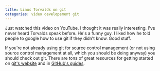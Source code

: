 ```yaml
---
title: Linus Torvalds on git
categories: video developement git
---
```


Just watched this video on YouTube. I thought it was really interesting. I've never heard Torvalds speak before. He's a funny guy. I liked how he told people to google how to use git if they didn't know. Good stuff.

If you're not already using git for source control management (or not using source control management at all, which you should be doing anyway) you should check out git. There are tons of great resources for getting started on [git's website](http://git-scm.com/) and in [GitHub's guides](http://github.com/guides).

<div class="video youtube"><object width="620" height="465"><param name="movie" value="https://www.youtube.com/v/4XpnKHJAok8&amp;hl=en&amp;fs=1&amp;rel=0"></param><param name="allowFullScreen" value="true"></param><param name="allowscriptaccess" value="always"></param><embed src="https://www.youtube.com/v/4XpnKHJAok8&amp;hl=en&amp;fs=1&amp;rel=0" type="application/x-shockwave-flash" allowscriptaccess="always" allowfullscreen="true" width="620" height="465"></embed></object></div>
